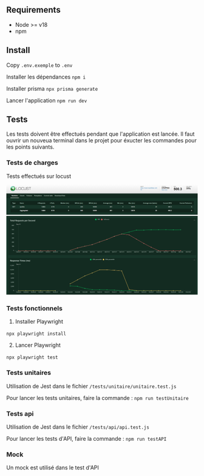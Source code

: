 ## Requirements

- Node >= v18
- npm

## Install

Copy `.env.exemple` to `.env`

Installer les dépendances
`npm i`

Installer prisma
`npx prisma generate`

Lancer l'application
`npm run dev`

## Tests

Les tests doivent être effectués pendant que l'application est lancée. Il faut ouvrir un nouveua terminal dans le projet pour éxucter les commandes pour les points suivants.

### Tests de charges

Tests effectués sur locust

![](https://github.com/GuillianV/playwright/blob/master/static/images/locus1.PNG)
![](https://github.com/GuillianV/playwright/blob/master/static/images/locus2.PNG)

### Tests fonctionnels

1. Installer Playwright

`npx playwright install`

2. Lancer Playwright

`npx playwright test`

### Tests unitaires

Utilisation de Jest dans le fichier `/tests/unitaire/unitaire.test.js`

Pour lancer les tests unitaires, faire la commande :
`npm run testUnitaire`

### Tests api

Utilisation de Jest dans le fichier `/tests/api/api.test.js`

Pour lancer les tests d'API, faire la commande :
`npm run testAPI`

### Mock

Un mock est utilisé dans le test d'API
